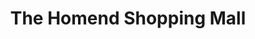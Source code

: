 ---
title: "The Homend Shopping Mall"
url: /ledbury/the-homend-shopping-mall/
shop: Einkaufszentrum
---